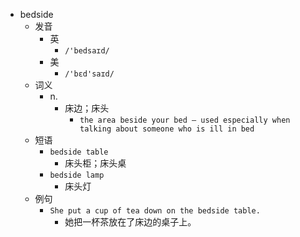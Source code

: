 - bedside
  - 发音
    - 英
      - `/'bedsaɪd/`
    - 美
      - `/'bɛd'saɪd/`
  - 词义
    - n.
      - 床边；床头
        - `the area beside your bed – used especially when talking about someone who is ill in bed`
  - 短语
    - `bedside table`
      - 床头柜；床头桌 
    - `bedside lamp`
      - 床头灯 
  - 例句
    - `She put a cup of tea down on the bedside table.`
      - 她把一杯茶放在了床边的桌子上。


